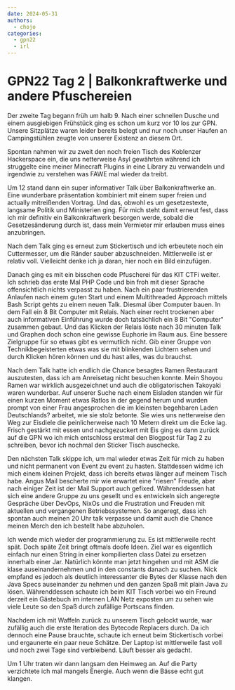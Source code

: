 ```yaml
---
date: 2024-05-31
authors:
  - chojo  
categories:
  - gpn22
  - irl
---
```


# GPN22 Tag 2 | Balkonkraftwerke und andere Pfuschereien

Der zweite Tag begann früh um halb 9. Nach einer schnellen Dusche und einem ausgiebigen Frühstück ging es schon um kurz vor 10 los zur GPN. Unsere Sitzplätze waren leider bereits belegt und nur noch unser Haufen an Campingstühlen zeugte von unserer Existenz an diesem Ort.

Spontan nahmen wir zu zweit den noch freien Tisch des Koblenzer Hackerspace ein, die uns netterweise Asyl gewährten während ich struggelte eine meiner Minecraft Plugins in eine Library zu verwandeln und irgendwie zu verstehen was FAWE mal wieder da treibt.

Um 12 stand dann ein super informativer Talk über Balkonkraftwerke an. Eine wunderbare präsentation kombiniert mit einem super freien und actually mitreißenden Vortrag. Und das, obwohl es um gesetzestexte, langsame Politik und Ministerien ging. Für mich steht damit erneut fest, dass ich mir definitiv ein Balkonkraftwerk besorgen werde, sobald die Gesetzesänderung durch ist, dass mein Vermieter mir erlauben muss eines anzubringen.

Nach dem Talk ging es erneut zum Stickertisch und ich erbeutete noch ein Cuttermesser, um die Ränder sauber abzuschneiden. Mittlerweile ist er relativ voll. Vielleicht denke ich ja daran, hier noch ein Bild einzufügen.

Danach ging es mit ein bisschen code Pfuscherei für das KIT CTFi weiter. Ich schrieb das erste Mal PHP Code und bin froh mit dieser Sprache offensichtlich nichts verpasst zu haben. Nach ein paar frustrierenden Anlaufen nach einem guten Start und einem Multithreaded Approach mittels Bash Script gehts zu einem neuen Talk. Diesmal über Computer bauen. In dem Fall ein 8 Bit Computer mit Relais. Nach einer recht trockenen aber auch informativen Einführung wurde doch tatsächlich ein 8 Bit "Computer" zusammen gebaut. Und das Klicken der Relais löste nach 30 minuten Talk und Graphen doch schon eine gewisse Euphorie im Raum aus. Eine bessere Zielgruppe für so etwas gibt es vermutlich nicht. Gib einer Gruppe von Technikbegeisterten etwas was sie mit blinkenden Lichtern sehen und durch Klicken hören können und du hast alles, was du brauchst.

Nach dem Talk hatte ich endlich die Chance besagtes Ramen Restaurant auszutesten, dass ich am Anreisetag nicht besuchen konnte. Mein Shoyou Ramen war wirklich ausgezeichnet und auch die obligatorischen Takoyaki waren wunderbar. Auf unserer Suche nach einem Eisladen standen wir für einen kurzen Moment etwas Ratlos in der gegend herum und wurden prompt von einer Frau angesprochen die im kleinsten begehbaren Laden Deutschlands? arbeitet, wie sie stolz betonte. Sie wies uns netterweise den Weg zur Eisdiele die peinlicherweise nach 10 Metern direkt um die Ecke lag. Frisch gestärkt mit essen und nachgezuckert mit Eis ging es dann zurück auf die GPN wo ich mich entschloss erstmal den Blogpost für Tag 2 zu schreiben, bevor ich nochmal den Sticker Tisch auschecke.   

Den nächsten Talk skippe ich, um mal wieder etwas Zeit für mich zu haben und nicht permanent von Event zu event zu hasten. Stattdessen widme ich mich einem kleinen Projekt, dass ich bereits etwas länger auf meinem Tisch habe. Angus Mail bescherte mir wie erwartet eine "riesen" Freude, aber nach einiger Zeit ist der Mail Support auch gefixed. Währenddessen hat sich eine andere Gruppe zu uns gesellt und es entwickeln sich angeregte Gespräche über DevOps, NixOs und die Frustration und Freuden mit aktuellen und vergangenen Betriebssystemen. So angeregt, dass ich spontan auch meinen 20 Uhr talk verpasse und damit auch die Chance meinen Merch den ich bestellt habe abzuholen.

Ich wende mich wieder der programmierung zu. Es ist mittlerweile recht spät. Doch späte Zeit bringt oftmals doofe Ideen. Ziel war es eigentlich einfach nur einen String in einer kompilierten class Datei zu ersetzen innerhalb einer Jar. Natürlich könnte man jetzt hingehen und mit ASM die klase auseinandernehmen und in den constants danach zu suchen. Nick empfand es jedoch als deutlich interessanter die Bytes der Klasse nach den Java Specs auseinander zu nehmen und den ganzen Spaß mit plain Java zu lösen. Währenddessen schaute ich beim KIT Tisch vorbei wo ein Freund derzeit ein Gästebuch im internen LAN Netz exposten um zu sehen wie viele Leute so den Spaß durch zufällige Portscans finden.

Nachdem ich mit Waffeln zurück zu unserem Tisch gelockt wurde, war zufällig auch die erste Iteration des Bytecode Replacers durch. Da ich dennoch eine Pause brauchte, schaute ich erneut beim Stickertisch vorbei und ergaunerte ein paar neue Schätze. Der Laptop ist mittlerweile fast voll und noch zwei Tage sind verbleibend. Läuft besser als gedacht.

Um 1 Uhr traten wir dann langsam den Heimweg an. Auf die Party verzichtete ich mal mangels Energie. Auch wenn die Bässe echt gut klangen.

